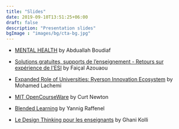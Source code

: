 ```yaml
---
title: "Slides"
date: 2019-09-10T13:51:25+06:00
draft: false
description: "Presentation slides"
bgImage : "images/bg/cta-bg.jpg"
---
```



- [MENTAL HEALTH](https://drive.google.com/file/d/1lL8Ae729RZ6YjwlAnskZGtqIgvKuityC/view?usp=sharing) by Abduallah Boudiaf

- [Solutions gratuites, supports de l’enseignement - Retours sur expérience de l'ESI](https://drive.google.com/file/d/1DGU41CCL0IG_lrqiJExzwXYthVttHrBU/view?usp=sharing) by Faiçal Azouaou

- [Expanded Role of Universities: Ryerson Innovation Ecosystem](https://drive.google.com/file/d/1z-AXELzuDXW4EUU_d5w4NQi-XU-YLljL/view?usp=sharing) by Mohamed Lachemi

- [MIT OpenCourseWare](https://drive.google.com/file/d/1SB14kUoV_nlkUC11TCdF4C5BrdDEoOZE/view?usp=sharing) by Curt Newton

- [Blended Learning](https://drive.google.com/file/d/1XZinBX6w6rF8TkFaic9OI9gTKXN52jpZ/view?usp=sharing) by Yannig Raffenel

- [Le Design Thinking pour les enseignants](https://drive.google.com/file/d/1qHk8CAVsYBXbo__kek3f8NZvT4rJ37X-/view?usp=sharing) by Ghani Kolli 